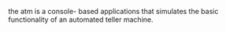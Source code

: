  the atm is a console- based applications that simulates the basic functionality  of an automated teller machine.
